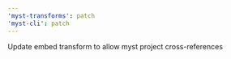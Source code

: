 ```yaml
---
'myst-transforms': patch
'myst-cli': patch
---
```


Update embed transform to allow myst project cross-references
